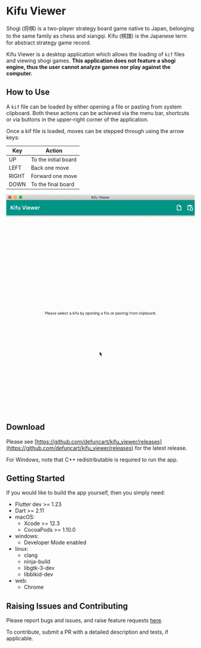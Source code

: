 # Kifu Viewer

Shogi (将棋) is a two-player strategy board game native to Japan, belonging to the same family as chess and xiangqi. Kifu (棋譜) is the Japanese term for abstract strategy game record.

Kifu Viewer is a desktop application which allows the loading of `kif` files and viewing shogi games. **This application does not feature a shogi engine, thus the user cannot analyze games nor play against the computer.**

## How to Use

A `kif` file can be loaded by either opening a file or pasting from system clipboard. Both these actions can be achieved via the menu bar, shortcuts or via buttons in the upper-right corner of the application.

Once a kif file is loaded, moves can be stepped through using the arrow keys:

| Key   | Action               |
|-------|----------------------|
| UP    | To the initial board |
| LEFT  | Back one move        |
| RIGHT | Forward one move     |
| DOWN  | To the final board   |

![](docs/screenshots/01.gif)

## Download

Please see [https://github.com/defuncart/kifu_viewer/releases](https://github.com/defuncart/kifu_viewer/releases) for the latest release.

For Windows, note that C++ redistributable is required to run the app.

## Getting Started

If you would like to build the app yourself, then you simply need:

- Flutter dev >= 1.23
- Dart >= 2.11
- macOS:
    - Xcode >= 12.3
    - CocoaPods >= 1.10.0
- windows:
    - Developer Mode enabled
- linux:
    - clang
    - ninja-build
    - libgtk-3-dev
    - libblkid-dev
- web:
    - Chrome

## Raising Issues and Contributing

Please report bugs and issues, and raise feature requests [here](https://github.com/defuncart/kifu_viewer/issues).

To contribute, submit a PR with a detailed description and tests, if applicable.
